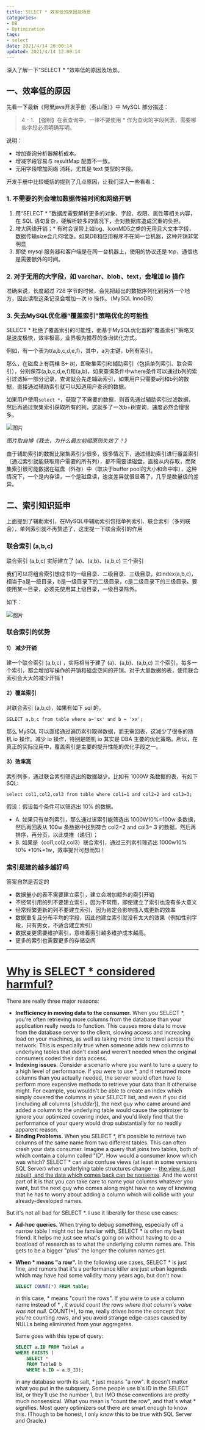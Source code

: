 ```yaml
---
title: SELECT * 效率低的原因及场景
categories:
- DB
- Optimization
tags:
- select
date: 2021/4/14 20:00:14
updated: 2021/4/14 12:00:14
---
```




深入了解一下"SELECT * "效率低的原因及场景。

## 一、效率低的原因

先看一下最新《阿里java开发手册（泰山版）》中 MySQL 部分描述：

> 4 - 1. 【强制】在表查询中，一律不要使用 * 作为查询的字段列表，需要哪些字段必须明确写明。

说明：

- 增加查询分析器解析成本。
- 增减字段容易与 resultMap 配置不一致。
- 无用字段增加网络 消耗，尤其是 text 类型的字段。

开发手册中比较概括的提到了几点原因，让我们深入一些看看：

### 1. 不需要的列会增加数据传输时间和网络开销

1. 用“SELECT * ”数据库需要解析更多的对象、字段、权限、属性等相关内容，在 SQL 语句复杂，硬解析较多的情况下，会对数据库造成沉重的负担。
2. 增大网络开销；* 有时会误带上如log、IconMD5之类的无用且大文本字段，数据传输size会几何增涨。如果DB和应用程序不在同一台机器，这种开销非常明显
3. 即使 mysql 服务器和客户端是在同一台机器上，使用的协议还是 tcp，通信也是需要额外的时间。

### 2. 对于无用的大字段，如 varchar、blob、text，会增加 io 操作

准确来说，长度超过 728 字节的时候，会先把超出的数据序列化到另外一个地方，因此读取这条记录会增加一次 io 操作。（MySQL InnoDB）

### 3. 失去MySQL优化器“覆盖索引”策略优化的可能性

SELECT * 杜绝了覆盖索引的可能性，而基于MySQL优化器的“覆盖索引”策略又是速度极快，效率极高，业界极为推荐的查询优化方式。

例如，有一个表为t(a,b,c,d,e,f)，其中，a为主键，b列有索引。

那么，在磁盘上有两棵 B+ 树，即聚集索引和辅助索引（包括单列索引、联合索引），分别保存(a,b,c,d,e,f)和(a,b)，如果查询条件中where条件可以通过b列的索引过滤掉一部分记录，查询就会先走辅助索引，如果用户只需要a列和b列的数据，直接通过辅助索引就可以知道用户查询的数据。

如果用户使用`select *`，获取了不需要的数据，则首先通过辅助索引过滤数据，然后再通过聚集索引获取所有的列，这就多了一次b+树查询，速度必然会慢很多。

![图片](https://mmbiz.qpic.cn/mmbiz_png/a7wPU9Eqe9sMBBA3zT893lnCo0ibZ0OhK2yuG9iaSajaM9quCePEJdJ2OhoYYTvalWySgFN3SibuITTWZaiagiaURRw/640?wx_fmt=png&tp=webp&wxfrom=5&wx_lazy=1&wx_co=1)

_图片取自博《我去，为什么最左前缀原则失效了？》_

由于辅助索引的数据比聚集索引少很多，很多情况下，通过辅助索引进行覆盖索引（通过索引就能获取用户需要的所有列），都不需要读磁盘，直接从内存取，而聚集索引很可能数据在磁盘（外存）中（取决于buffer pool的大小和命中率），这种情况下，一个是内存读，一个是磁盘读，速度差异就很显著了，几乎是数量级的差异。



## 二、索引知识延申

上面提到了辅助索引，在MySQL中辅助索引包括单列索引、联合索引（多列联合），单列索引就不再赘述了，这里提一下联合索引的作用

### 联合索引 (a,b,c)

联合索引 (a,b,c) 实际建立了 (a)、(a,b)、(a,b,c) 三个索引

我们可以将组合索引想成书的一级目录、二级目录、三级目录，如index(a,b,c)，相当于a是一级目录，b是一级目录下的二级目录，c是二级目录下的三级目录。要使用某一目录，必须先使用其上级目录，一级目录除外。

如下：

![图片](https://mmbiz.qpic.cn/mmbiz_png/a7wPU9Eqe9sMBBA3zT893lnCo0ibZ0OhKOxbBMUKX1XkAASic92YrDMc4pEOdgzgic6ATpvKmprib4ZvPibN7sZQE7w/640?wx_fmt=png&tp=webp&wxfrom=5&wx_lazy=1&wx_co=1)

### 联合索引的优势

#### 1） 减少开销

建一个联合索引 (a,b,c) ，实际相当于建了 (a)、(a,b)、(a,b,c) 三个索引。每多一个索引，都会增加写操作的开销和磁盘空间的开销。对于大量数据的表，使用联合索引会大大的减少开销！

#### 2）覆盖索引

对联合索引 (a,b,c)，如果有如下 sql 的，

```
SELECT a,b,c from table where a='xx' and b = 'xx';
```

那么 MySQL 可以直接通过遍历索引取得数据，而无需回表，这减少了很多的随机 io 操作。减少 io 操作，特别是随机 io 其实是 DBA 主要的优化策略。所以，在真正的实际应用中，覆盖索引是主要的提升性能的优化手段之一。

#### 3）效率高

索引列多，通过联合索引筛选出的数据越少。比如有 1000W 条数据的表，有如下SQL:

```
select col1,col2,col3 from table where col1=1 and col2=2 and col3=3;
```

假设：假设每个条件可以筛选出 10% 的数据。

- A. 如果只有单列索引，那么通过该索引能筛选出 1000W10%=100w 条数据，然后再回表从 100w 条数据中找到符合 col2=2 and col3= 3 的数据，然后再排序，再分页，以此类推（递归）；
- B. 如果是（col1,col2,col3）联合索引，通过三列索引筛选出 1000w10% 10% *10%=1w，效率提升可想而知！

### 索引是建的越多越好吗

答案自然是否定的

- 数据量小的表不需要建立索引，建立会增加额外的索引开销
- 不经常引用的列不要建立索引，因为不常用，即使建立了索引也没有多大意义
- 经常频繁更新的列不要建立索引，因为肯定会影响插入或更新的效率
- 数据重复且分布平均的字段，因此他建立索引就没有太大的效果（例如性别字段，只有男女，不适合建立索引）
- 数据变更需要维护索引，意味着索引越多维护成本越高。
- 更多的索引也需要更多的存储空间

---

# [Why is SELECT * considered harmful?](https://stackoverflow.com/questions/3639861/why-is-select-considered-harmful)

There are really three major reasons:

- **Inefficiency in moving data to the consumer.** When you SELECT *, you're often retrieving more columns from the database than your application really needs to function. This causes more data to move from the database server to the client, slowing access and increasing load on your machines, as well as taking more time to travel across the network. This is especially true when someone adds new columns to underlying tables that didn't exist and weren't needed when the original consumers coded their data access.
- **Indexing issues.** Consider a scenario where you want to tune a query to a high level of performance. If you were to use \*, and it returned more columns than you actually needed, the server would often have to perform more expensive methods to retrieve your data than it otherwise might. For example, you wouldn't be able to create an index which simply covered the columns in your SELECT list, and even if you did (including all columns [*shudder*]), the next guy who came around and added a column to the underlying table would cause the optimizer to ignore your optimized covering index, and you'd likely find that the performance of your query would drop substantially for no readily apparent reason.
- **Binding Problems.** When you SELECT \*, it's possible to retrieve two columns of the same name from two different tables. This can often crash your data consumer. Imagine a query that joins two tables, both of which contain a column called "ID". How would a consumer know which was which? SELECT \* can also confuse views (at least in some versions SQL Server) when underlying table structures change -- [the view is not rebuilt, and the data which comes back can be nonsense](http://www.mssqltips.com/tip.asp?tip=1427). And the worst part of it is that you can take care to name your columns whatever you want, but the next guy who comes along might have no way of knowing that he has to worry about adding a column which will collide with your already-developed names.

But it's not all bad for SELECT *. I use it liberally for these use cases:

- **Ad-hoc queries.** When trying to debug something, especially off a narrow table I might not be familiar with, SELECT * is often my best friend. It helps me just see what's going on without having to do a boatload of research as to what the underlying column names are. This gets to be a bigger "plus" the longer the column names get.

- **When \* means "a row".** In the following use cases, SELECT * is just fine, and rumors that it's a performance killer are just urban legends which may have had some validity many years ago, but don't now:

    ```sql
    SELECT COUNT(*) FROM table;
    ```

    in this case, * means "count the rows". If you were to use a column name instead of * , *it would count the rows where that column's value was not null*. COUNT(*), to me, really drives home the concept that you're counting *rows*, and you avoid strange edge-cases caused by NULLs being eliminated from your aggregates.

    Same goes with this type of query:

    ```sql
    SELECT a.ID FROM TableA a
    WHERE EXISTS (
        SELECT *
        FROM TableB b
        WHERE b.ID = a.B_ID);
    ```

    in any database worth its salt, * just means "a row". It doesn't matter what you put in the subquery. Some people use b's ID in the SELECT list, or they'll use the number 1, but IMO those conventions are pretty much nonsensical. What you mean is "count the row", and that's what * signifies. Most query optimizers out there are smart enough to know this. (Though to be honest, I only *know* this to be true with SQL Server and Oracle.)
